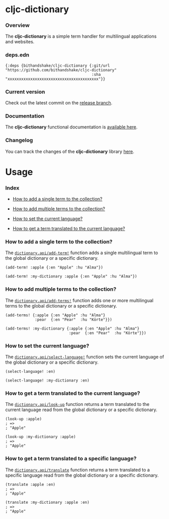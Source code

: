 
# cljc-dictionary

### Overview

The <strong>cljc-dictionary</strong> is a simple term handler for multilingual
applications and websites.

### deps.edn

```
{:deps {bithandshake/cljc-dictionary {:git/url "https://github.com/bithandshake/cljc-dictionary"
                                      :sha     "xxxxxxxxxxxxxxxxxxxxxxxxxxxxxxxxxxxxxxxx"}}
```

### Current version

Check out the latest commit on the [release branch](https://github.com/bithandshake/cljc-dictionary/tree/release).

### Documentation

The <strong>cljc-dictionary</strong> functional documentation is [available here](documentation/COVER.md).

### Changelog

You can track the changes of the <strong>cljc-dictionary</strong> library [here](CHANGES.md).

# Usage

### Index

- [How to add a single term to the collection?](#how-to-add-a-single-term-to-the-collection)

- [How to add multiple terms to the collection?](#how-to-add-multiple-terms-to-the-collection)

- [How to set the current language?](#how-to-set-the-current-language)

- [How to get a term translated to the current language?](#how-to-get-a-term-translated-to-the-current-language)

### How to add a single term to the collection?

The [`dictionary.api/add-term!`](documentation/cljc/dictionary/API.md#add-term)
function adds a single multilingual term to the global dictionary or a specific dictionary.

```
(add-term! :apple {:en "Apple" :hu "Alma"})
```

```
(add-term! :my-dictionary :apple {:en "Apple" :hu "Alma"})
```

### How to add multiple terms to the collection?

The [`dictionary.api/add-terms!`](documentation/cljc/dictionary/API.md#add-term)
function adds one or more multilingual terms to the global dictionary or a specific dictionary.

```
(add-terms! {:apple {:en "Apple" :hu "Alma"}
             :pear  {:en "Pear"  :hu "Körte"}})
```

```
(add-terms! :my-dictionary {:apple {:en "Apple" :hu "Alma"}
                            :pear  {:en "Pear"  :hu "Körte"}})
```

### How to set the current language?

The [`dictionary.api/select-language!`](documentation/cljc/dictionary/API.md#select-language)
function sets the current language of the global dictionary or a specific dictionary.

```
(select-language! :en)
```

```
(select-language! :my-dictionary :en)
```

### How to get a term translated to the current language?

The [`dictionary.api/look-up`](documentation/cljc/dictionary/API.md#look-up)
function returns a term translated to the current language read from the global dictionary or a specific dictionary.

```
(look-up :apple)
; =>
; "Apple"
```

```
(look-up :my-dictionary :apple)
; =>
; "Apple"
```

### How to get a term translated to a specific language?

The [`dictionary.api/translate`](documentation/cljc/dictionary/API.md#translate)
function returns a term translated to a specific language read from the global dictionary or a specific dictionary.

```
(translate :apple :en)
; =>
; "Apple"
```

```
(translate :my-dictionary :apple :en)
; =>
; "Apple"
```
